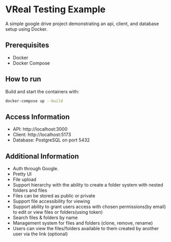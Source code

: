 # VReal Testing Example

A simple google drive project demonstrating an api, client, and database setup using Docker.

## Prerequisites

- Docker
- Docker Compose

## How to run

Build and start the containers with:

```bash
docker-compose up --build
```

## Access Information

- API: http://localhost:3000
- Client: http://localhost:5173
- Database: PostgreSQL on port 5432

## Additional Information

- Auth through Google.
- Pretty UI
- File upload
- Support hierarchy with the ability to create a folder system with nested folders and files
- Files can be stored as public or private
- Support file accessibility for viewing
- Support ability to grant users access with chosen permissions(by email) to edit or view files or folders(using token)
- Search files & folders by name
- Management system for files and folders (clone, remove, rename)
- Users can view the files/folders available to them created by another user via the link (optional)
